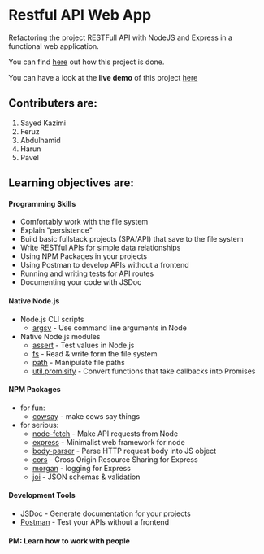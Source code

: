 # Restful API Web App

Refactoring the project RESTFull API with NodeJS and Express in a functional web application.

You can find [here](./project-planning/development-strategy.md) out how this project is done.

You can have a look at the **live demo** of this project [here](https://manage-courses.herokuapp.com/)

## Contributers are:

1. Sayed Kazimi
1. Feruz
1. Abdulhamid
1. Harun
1. Pavel

## Learning objectives are:

#### Programming Skills

- Comfortably work with the file system
- Explain "persistence"
- Build basic fullstack projects (SPA/API) that save to the file system
- Write RESTful APIs for simple data relationships
- Using NPM Packages in your projects
- Using Postman to develop APIs without a frontend
- Running and writing tests for API routes
- Documenting your code with JSDoc

#### Native Node.js

- Node.js CLI scripts
  - [argsv](https://nodejs.org/en/knowledge/command-line/how-to-parse-command-line-arguments/) - Use command line arguments in Node
- Native Node.js modules
  - [assert](https://nodejs.org/api/assert.html) - Test values in Node.js
  - [fs](https://nodejs.org/api/fs.html) - Read & write form the file system
  - [path](https://nodejs.org/api/path.html) - Manipulate file paths
  - [util.promisify](https://nodejs.org/api/util.html#util_util_promisify_original) - Convert functions that take callbacks into Promises

#### NPM Packages

- for fun:
  - [cowsay](https://github.com/piuccio/cowsay) - make cows say things
- for serious:
  - [node-fetch](https://github.com/node-fetch/node-fetch) - Make API requests from Node
  - [express](https://github.com/expressjs/express) - Minimalist web framework for node
  - [body-parser](https://github.com/expressjs/body-parser) - Parse HTTP request body into JS object
  - [cors](https://github.com/expressjs/cors) - Cross Origin Resource Sharing for Express
  - [morgan](https://github.com/expressjs/morgan) - logging for Express
  - [joi](https://github.com/hapijs/joi) - JSON schemas & validation

#### Development Tools

- [JSDoc](https://github.com/jsdoc/jsdoc) - Generate documentation for your projects
- [Postman](https://www.postman.com/) - Test your APIs without a frontend

#### PM: Learn how to work with people
